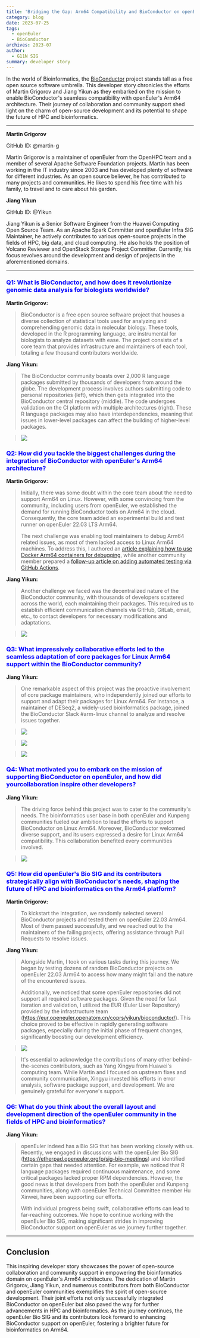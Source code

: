 ```yaml
---
title: 'Bridging the Gap: Arm64 Compatibility and BioConductor on openEuler'
category: blog
date: 2023-07-25
tags:
  - openEuler
  - BioConductor
archives: 2023-07
author:
  - G11N SIG
summary: developer story
---
```



In the world of Bioinformatics, the [BioConductor](http://mp.weixin.qq.com/s?__biz=MzI2NDE4OTE2Mg==&mid=2247504799&idx=1&sn=1a978f72b5eed3bf73d42013399363e5&chksm=eab2f61addc57f0c0689c1359c294044e157f9f30d371268133ba9cbb01a0ecfa1b197f17e3c&scene=21#wechat_redirect) project stands tall as a free open source software umbrella. This developer story chronicles the efforts of Martin Grigorov and Jiang Yikun as they embarked on the mission to enable BioConductor's seamless compatibility with openEuler's Arm64 architecture. Their journey of collaboration and community support shed light on the charm of open-source development and its potential to shape the future of HPC and bioinformatics.



------

**Martin Grigorov**

GitHub ID: @martin-g

Martin Grigorov is a maintainer of openEuler from the OpenHPC team and a member of several Apache Software Foundation projects. Martin has been working in the IT industry since 2003 and has developed plenty of software for different industries. As an open source believer, he has contributed to many projects and communities. He likes to spend his free time with his family, to travel and to care about his garden. 

 

**Jiang Yikun** 

GitHub ID: @Yikun

Jiang Yikun is a Senior Software Engineer from the Huawei Computing Open Source Team. As an Apache Spark Committer and openEuler Infra SIG Maintainer, he actively contributes to various open-source projects in the fields of HPC, big data, and cloud computing. He also holds the position of Volcano Reviewer and OpenStack Storage Project Committer. Currently, his focus revolves around the development and design of projects in the aforementioned domains.

 

------


### <span style='color:blue'>Q1: What is BioConductor, and how does it revolutionize genomic data analysis for biologists worldwide?</span>


**Martin Grigorov:**

> BioConductor is a free open source software project that houses a diverse collection of statistical tools used for analyzing and comprehending genomic data in molecular biology. These tools, developed in the R programming language, are instrumental for biologists to analyze datasets with ease. The project consists of a core team that provides infrastructure and maintainers of each tool, totaling a few thousand contributors worldwide.

 

**Jiang Yikun:**

> The BioConductor community boasts over 2,000 R language packages submitted by thousands of developers from around the globe. The development process involves authors submitting code to personal repositories (left), which then gets integrated into the BioConductor central repository (middle). The code undergoes validation on the CI platform with multiple architectures (right). These R language packages may also have interdependencies, meaning that issues in lower-level packages can affect the building of higher-level packages.

>![](./image/clip_image001.jpg)

### <span style='color:blue'>Q2: How did you tackle the biggest challenges during the integration of BioConductor with openEuler's Arm64 architecture?</span>

 

**Martin Grigorov:**

> Initially, there was some doubt within the core team about the need to support Arm64 on Linux. However, with some convincing from the community, including users from openEuler, we established the demand for running BioConductor tools on Arm64 in the cloud. Consequently, the core team added an experimental build and test runner on openEuler 22.03 LTS Arm64.
>
>  
>
> The next challenge was enabling tool maintainers to debug Arm64 related issues, as most of them lacked access to Linux Arm64 machines. To address this, I authored an [article explaining how to use Docker Arm64 containers for debugging](https://blog.bioconductor.org/posts/2023-06-09-debug-linux-arm64-on-docker/), while another community member prepared a [follow-up article on adding automated testing via GitHub Actions](https://blog.bioconductor.org/posts/2023-07-14-linux-arm64-github-actions/).

 

**Jiang Yikun:**

> Another challenge we faced was the decentralized nature of the BioConductor community, with thousands of developers scattered across the world, each maintaining their packages. This required us to establish efficient communication channels via GitHub, GitLab, email, etc., to contact developers for necessary modifications and adaptations.

>![](./image/clip_image004.jpg)

### <span style='color:blue'>Q3: What impressively collaborative efforts led to the seamless adaptation of core packages for Linux Arm64 support within the BioConductor community?</span>

 

**Jiang Yikun:**

> One remarkable aspect of this project was the proactive involvement of core package maintainers, who independently joined our efforts to support and adapt their packages for Linux Arm64. For instance, a maintainer of DESeq2, a widely-used bioinformatics package, joined the BioConductor Slack #arm-linux channel to analyze and resolve issues together.


>![](./image/clip_image005.jpg)

>![](./image/clip_image007.jpg)

>![](./image/clip_image009.jpg)



### <span style='color:blue'>Q4: What motivated you to embark on the mission of supporting BioConductor on openEuler, and how did yourcollaboration inspire other developers?</span>

 

**Jiang Yikun:**

> The driving force behind this project was to cater to the community's needs. The bioinformatics user base in both openEuler and Kunpeng communities fueled our ambition to lead the efforts to support BioConductor on Linux Arm64. Moreover, BioConductor welcomed diverse support, and its users expressed a desire for Linux Arm64 compatibility. This collaboration benefited every communities involved.


>![](./image/clip_image011.jpg)



### <span style='color:blue'>Q5: How did openEuler's Bio SIG and its contributors strategically align with BioConductor's needs, shaping the future of HPC and bioinformatics on the Arm64 platform?</span>

 

**Martin Grigorov:**

> To kickstart the integration, we randomly selected several BioConductor projects and tested them on openEuler 22.03 Arm64. Most of them passed successfully, and we reached out to the maintainers of the failing projects, offering assistance through Pull Requests to resolve issues.

 

**Jiang Yikun:**

> Alongside Martin, I took on various tasks during this journey. We began by testing dozens of random BioConductor projects on openEuler 22.03 Arm64 to access how many might fail and the nature of the encountered issues. 
>
> Additionally, we noticed that some openEuler repositories did not support all required software packages. Given the need for fast iteration and validation, I utilized the EUR (Euler User Repository) provided by the infrastructure team (<https://eur.openeuler.openatom.cn/coprs/yikun/bioconductor/>). This choice proved to be effective in rapidly generating software packages, especially during the initial phase of frequent changes, significantly boosting our development efficiency.

>![](./image/clip_image013.jpg)

> It's essential to acknowledge the contributions of many other behind-the-scenes contributors, such as Yang Xingyu from Huawei's computing team. While Martin and I focused on upstream fixes and community communication, Xingyu invested his efforts in error analysis, software package support, and development. We are genuinely grateful for everyone's support.

 

 

### <span style='color:blue'>Q6: What do you think about the overall layout and development direction of the openEuler community in the fields of HPC and bioinformatics?</span>

 

**Jiang Yikun:**

> openEuler indeed has a Bio SIG that has been working closely with us. Recently, we engaged in discussions with the openEuler Bio SIG (<https://etherpad.openeuler.org/p/sig-bio-meetings>) and identified certain gaps that needed attention. For example, we noticed that R language packages required continuous maintenance, and some critical packages lacked proper RPM dependencies. However, the good news is that developers from both the openEuler and Kunpeng communities, along with openEuler Technical Committee member Hu Xinwei, have been supporting our efforts.
>
> With individual progress being swift, collaborative efforts can lead to far-reaching outcomes. We hope to continue working with the openEuler Bio SIG, making significant strides in improving BioConductor support on openEuler as we journey further together.



------

## Conclusion

This inspiring developer story showcases the power of open-source collaboration and community support in empowering the bioinformatics domain on openEuler's Arm64 architecture. The dedication of Martin Grigorov, Jiang Yikun, and numerous contributors from both BioConductor and openEuler communities exemplifies the spirit of open-source development. Their joint efforts not only successfully integrated BioConductor on openEuler but also paved the way for further advancements in HPC and bioinformatics. As the journey continues, the openEuler Bio SIG and its contributors look forward to enhancing BioConductor support on openEuler, fostering a brighter future for bioinformatics on Arm64.